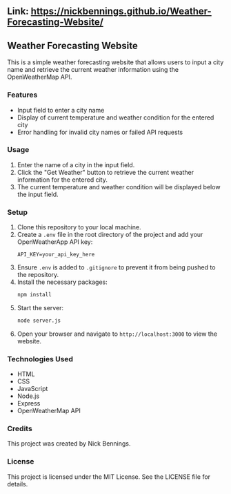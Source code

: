 ## Link: https://nickbennings.github.io/Weather-Forecasting-Website/

## Weather Forecasting Website

This is a simple weather forecasting website that allows users to input a city name and retrieve the current weather information using the OpenWeatherMap API.

### Features
- Input field to enter a city name
- Display of current temperature and weather condition for the entered city
- Error handling for invalid city names or failed API requests

### Usage
1. Enter the name of a city in the input field.
2. Click the "Get Weather" button to retrieve the current weather information for the entered city.
3. The current temperature and weather condition will be displayed below the input field.

### Setup
1. Clone this repository to your local machine.
2. Create a `.env` file in the root directory of the project and add your OpenWeatherApp API key:
    ```
    API_KEY=your_api_key_here
    ```
3. Ensure `.env` is added to `.gitignore` to prevent it from being pushed to the repository.
4. Install the necessary packages:
    ```bash
    npm install
    ```
5. Start the server:
    ```bash
    node server.js
    ```
6. Open your browser and navigate to `http://localhost:3000` to view the website.

### Technologies Used
- HTML
- CSS
- JavaScript
- Node.js
- Express
- OpenWeatherMap API

### Credits
This project was created by Nick Bennings.

### License
This project is licensed under the MIT License. See the LICENSE file for details.
